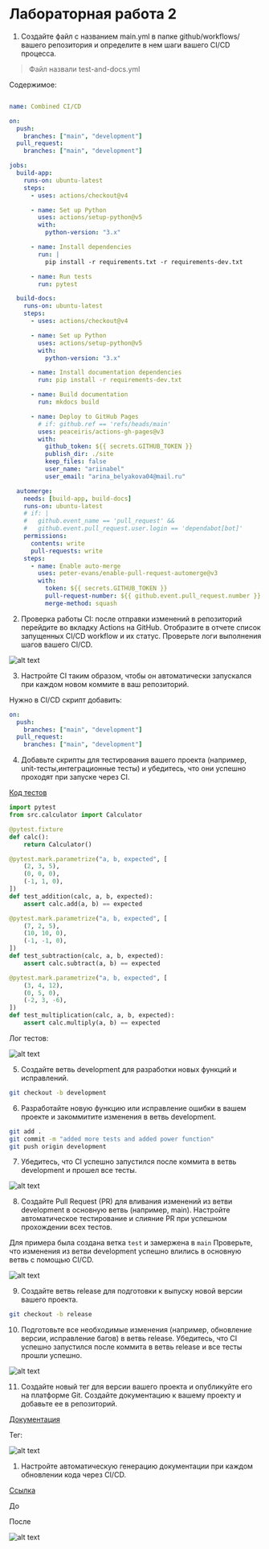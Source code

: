 # Лабораторная работа 2

1) Создайте файл с названием main.yml в папке github/workflows/ вашего репозитория и определите в нем шаги вашего CI/CD процесса.

> Файл назвали test-and-docs.yml

Содержимое:
```yaml

name: Combined CI/CD

on:
  push:
    branches: ["main", "development"]
  pull_request:
    branches: ["main", "development"]

jobs:
  build-app:
    runs-on: ubuntu-latest
    steps:
      - uses: actions/checkout@v4

      - name: Set up Python
        uses: actions/setup-python@v5
        with:
          python-version: "3.x"

      - name: Install dependencies
        run: |
          pip install -r requirements.txt -r requirements-dev.txt

      - name: Run tests
        run: pytest

  build-docs:
    runs-on: ubuntu-latest
    steps:
      - uses: actions/checkout@v4

      - name: Set up Python
        uses: actions/setup-python@v5
        with:
          python-version: "3.x"

      - name: Install documentation dependencies
        run: pip install -r requirements-dev.txt

      - name: Build documentation
        run: mkdocs build

      - name: Deploy to GitHub Pages
        # if: github.ref == 'refs/heads/main'
        uses: peaceiris/actions-gh-pages@v3
        with:
          github_token: ${{ secrets.GITHUB_TOKEN }}
          publish_dir: ./site
          keep_files: false
          user_name: "ariinabel"
          user_email: "arina_belyakova04@mail.ru"

  automerge:
    needs: [build-app, build-docs]
    runs-on: ubuntu-latest
    # if: |
    #   github.event_name == 'pull_request' &&
    #   github.event.pull_request.user.login == 'dependabot[bot]'
    permissions:
      contents: write
      pull-requests: write
    steps:
      - name: Enable auto-merge
        uses: peter-evans/enable-pull-request-automerge@v3
        with:
          token: ${{ secrets.GITHUB_TOKEN }}
          pull-request-number: ${{ github.event.pull_request.number }}
          merge-method: squash
```

2) Проверка работы CI: после отправки изменений в репозиторий перейдите во вкладку Actions на GitHub. Отобразите в отчете список запущенных CI/CD workflow и их статус. Проверьте логи выполнения шагов вашего CI/CD.

![alt text](images/image.png)

3) Настройте CI таким образом, чтобы он автоматически запускался
при каждом новом коммите в ваш репозиторий.

Нужно в CI/CD скрипт добавить:

```yaml
on:
  push:
    branches: ["main", "development"]
  pull_request:
    branches: ["main", "development"]
```

4) Добавьте скрипты для тестирования вашего проекта (например, unit-тесты,интеграционные тесты) и убедитесь, что они успешно проходят
при запуске через СІ.

[Код тестов](https://github.com/ariinabel/lab_2/blob/main/test/test_calculator.py) 

```python
import pytest
from src.calculator import Calculator

@pytest.fixture
def calc():
    return Calculator()

@pytest.mark.parametrize("a, b, expected", [
    (2, 3, 5),
    (0, 0, 0),
    (-1, 1, 0),
])
def test_addition(calc, a, b, expected):
    assert calc.add(a, b) == expected

@pytest.mark.parametrize("a, b, expected", [
    (7, 2, 5),
    (10, 10, 0),
    (-1, -1, 0),
])
def test_subtraction(calc, a, b, expected):
    assert calc.subtract(a, b) == expected

@pytest.mark.parametrize("a, b, expected", [
    (3, 4, 12),
    (0, 5, 0),
    (-2, 3, -6),
])
def test_multiplication(calc, a, b, expected):
    assert calc.multiply(a, b) == expected
```

Лог тестов:

![alt text](images/image1.png)

5) Создайте ветвь development для разработки новых функций и исправлений.

```sh
git checkout -b development
```

6) Разработайте новую функцию или исправление ошибки в вашем проекте и закоммитите изменения в ветвь development.

```sh
git add .
git commit -m "added more tests and added power function"
git push origin development
```

7) Убедитесь, что Cl успешно запустился после коммита в ветвь development и прошел все тесты.

![alt text](images/image2.png)

8) Создайте Pull Request (PR) для вливания изменений из ветви development в основную ветвь (например, main). Настройте автоматическое тестирование и слияние PR при успешном прохождении всех тестов.

Для примера была создана ветка `test` и замержена в `main`
Проверьте, что изменения из ветви development успешно влились в основную ветвь с помощью CI/CD.

![alt text](images/image3.png)

9) Создайте ветвь release для подготовки к выпуску новой версии вашего проекта.

```sh
git checkout -b release
```

10) Подготовьте все необходимые изменения (например, обновление версии, исправление багов) в ветвь release. Убедитесь, что CI успешно запустился после коммита в ветвь release и все тесты прошли успешно.

![alt text](images/image4.png)

11) Создайте новый тег для версии вашего проекта и опубликуйте его
на платформе Git. Создайте документацию к вашему проекту и добавьте ее в репозиторий.

[Документация](https://github.com/ariinabel/lab_2/blob/main/README.md)

Тег:

![alt text](images/image5.png)

1)   Настройте автоматическую генерацию документации при каждом
обновлении кода через CI/CD.

[Ссылка](https://ariinabel.github.io/lab_2/)

До


После

![alt text](images/image6.png)

